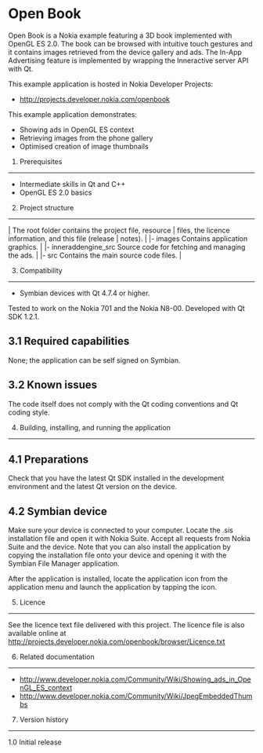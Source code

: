 Open Book
=========

Open Book is a Nokia example featuring a 3D book implemented with OpenGL ES 2.0.
The book can be browsed with intuitive touch gestures and it contains images
retrieved from the device gallery and ads. The In-App Advertising feature is
implemented by wrapping the Inneractive server API with Qt.

This example application is hosted in Nokia Developer Projects:
- http://projects.developer.nokia.com/openbook

This example application demonstrates:
- Showing ads in OpenGL ES context
- Retrieving images from the phone gallery
- Optimised creation of image thumbnails


1. Prerequisites
-------------------------------------------------------------------------------

 - Intermediate skills in Qt and C++
 - OpenGL ES 2.0 basics


2. Project structure
-------------------------------------------------------------------------------

 |                      The root folder contains the project file, resource
 |                      files, the licence information, and this file (release
 |                      notes).
 |
 |- images              Contains application graphics.
 |
 |- inneraddengine_src  Source code for fetching and managing the ads.
 |
 |- src                 Contains the main source code files.
 |


3. Compatibility
-------------------------------------------------------------------------------

 - Symbian devices with Qt 4.7.4 or higher.

Tested to work on the Nokia 701 and the Nokia N8-00. Developed with Qt SDK 1.2.1.


3.1 Required capabilities
-------------------------

None; the application can be self signed on Symbian.


3.2 Known issues
----------------

The code itself does not comply with the Qt coding conventions and Qt coding
style.


4. Building, installing, and running the application
-------------------------------------------------------------------------------

4.1 Preparations
----------------

Check that you have the latest Qt SDK installed in the development environment
and the latest Qt version on the device.

4.2 Symbian device
------------------

Make sure your device is connected to your computer. Locate the .sis
installation file and open it with Nokia Suite. Accept all requests from Nokia
Suite and the device. Note that you can also install the application by copying
the installation file onto your device and opening it with the Symbian File
Manager application.

After the application is installed, locate the application icon from the
application menu and launch the application by tapping the icon.


5. Licence
-------------------------------------------------------------------------------

See the licence text file delivered with this project. The licence file is also
available online at
http://projects.developer.nokia.com/openbook/browser/Licence.txt


6. Related documentation
-------------------------------------------------------------------------------
- http://www.developer.nokia.com/Community/Wiki/Showing_ads_in_OpenGL_ES_context
- http://www.developer.nokia.com/Community/Wiki/JpegEmbeddedThumbs


7. Version history
-------------------------------------------------------------------------------

1.0 Initial release

